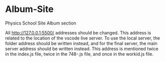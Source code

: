 # Album-Site
Physics School Site Album section

All http://127.0.0.1:5500/ addresses should be changed. This address is related to the location of the vscode live server. To use the local server, the folder address should be written instead, and for the final server, the main server address should be written instead.
This address is mentioned twice in the index.js file, twice in the 748-.js file, and once in the workid.js file.
